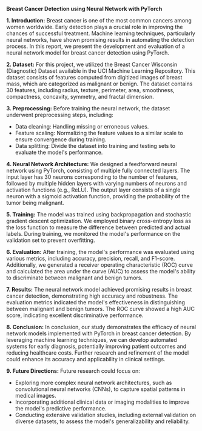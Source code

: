 **Breast Cancer Detection using Neural Network with PyTorch**

**1. Introduction:**
Breast cancer is one of the most common cancers among women worldwide. Early detection plays a crucial role in improving the chances of successful treatment. Machine learning techniques, particularly neural networks, have shown promising results in automating the detection process. In this report, we present the development and evaluation of a neural network model for breast cancer detection using PyTorch.

**2. Dataset:**
For this project, we utilized the Breast Cancer Wisconsin (Diagnostic) Dataset available in the UCI Machine Learning Repository. This dataset consists of features computed from digitized images of breast mass, which are categorized as malignant or benign. The dataset contains 30 features, including radius, texture, perimeter, area, smoothness, compactness, concavity, symmetry, and fractal dimension.

**3. Preprocessing:**
Before training the neural network, the dataset underwent preprocessing steps, including:
- Data cleaning: Handling missing or erroneous values.
- Feature scaling: Normalizing the feature values to a similar scale to ensure convergence during training.
- Data splitting: Divide the dataset into training and testing sets to evaluate the model's performance.

**4. Neural Network Architecture:**
We designed a feedforward neural network using PyTorch, consisting of multiple fully connected layers. The input layer has 30 neurons corresponding to the number of features, followed by multiple hidden layers with varying numbers of neurons and activation functions (e.g., ReLU). The output layer consists of a single neuron with a sigmoid activation function, providing the probability of the tumor being malignant.

**5. Training:**
The model was trained using backpropagation and stochastic gradient descent optimization. We employed binary cross-entropy loss as the loss function to measure the difference between predicted and actual labels. During training, we monitored the model's performance on the validation set to prevent overfitting.

**6. Evaluation:**
After training, the model's performance was evaluated using various metrics, including accuracy, precision, recall, and F1-score. Additionally, we generated a receiver operating characteristic (ROC) curve and calculated the area under the curve (AUC) to assess the model's ability to discriminate between malignant and benign tumors.

**7. Results:**
The neural network model achieved promising results in breast cancer detection, demonstrating high accuracy and robustness. The evaluation metrics indicated the model's effectiveness in distinguishing between malignant and benign tumors. The ROC curve showed a high AUC score, indicating excellent discriminative performance.

**8. Conclusion:**
In conclusion, our study demonstrates the efficacy of neural network models implemented with PyTorch in breast cancer detection. By leveraging machine learning techniques, we can develop automated systems for early diagnosis, potentially improving patient outcomes and reducing healthcare costs. Further research and refinement of the model could enhance its accuracy and applicability in clinical settings.

**9. Future Directions:**
Future research could focus on:
- Exploring more complex neural network architectures, such as convolutional neural networks (CNNs), to capture spatial patterns in medical images.
- Incorporating additional clinical data or imaging modalities to improve the model's predictive performance.
- Conducting extensive validation studies, including external validation on diverse datasets, to assess the model's generalizability and reliability.
